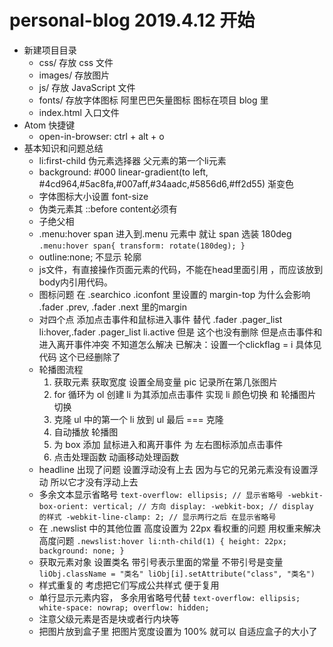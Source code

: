 # personal-blog 2019.4.12 开始

- 新建项目目录
  + css/ 存放 css 文件
  + images/ 存放图片
  + js/  存放 JavaScript 文件
  + fonts/ 存放字体图标 阿里巴巴矢量图标 图标在项目 blog 里
  + index.html 入口文件
- Atom 快捷键
  + open-in-browser: ctrl + alt + o
- 基本知识和问题总结
  + li:first-child 伪元素选择器 父元素的第一个li元素
  + background: #000 linear-gradient(to left, #4cd964,#5ac8fa,#007aff,#34aadc,#5856d6,#ff2d55) 渐变色
  + 字体图标大小设置 font-size
  + 伪类元素其 ::before content必须有
  + 子绝父相
  + .menu:hover span 进入到.menu 元素中 就让 span 选装 180deg
  `
  .menu:hover span{
    transform: rotate(180deg);
  }
  `
  + outline:none; 不显示 轮廓
  + js文件，有直接操作页面元素的代码，不能在head里面引用 ，而应该放到body内引用代码。
  + 图标问题 在 .searchico .iconfont 里设置的 margin-top 为什么会影响 .fader .prev, .fader .next 里的margin
  + 对四个点 添加点击事件和鼠标进入事件 替代 .fader .pager_list li:hover,.fader .pager_list li.active 但是 这个也没有删除 但是点击事件和进入离开事件冲突 不知道怎么解决 已解决：设置一个clickflag = i 具体见代码 这个已经删除了
  + 轮播图流程
    1. 获取元素 获取宽度 设置全局变量 pic 记录所在第几张图片
    2. for 循环为 ol 创建 li 为其添加点击事件 实现 li 颜色切换 和 轮播图片切换
    3. 克隆 ul 中的第一个 li 放到 ul 最后 === 克隆
    4. 自动播放 轮播图
    5. 为 box 添加 鼠标进入和离开事件 为 左右图标添加点击事件
    6. 点击处理函数 动画移动处理函数
  + headline 出现了问题 设置浮动没有上去 因为与它的兄弟元素没有设置浮动 所以它才没有浮动上去
  + 多余文本显示省略号
  `
    text-overflow: ellipsis; // 显示省略号
    -webkit-box-orient: vertical; // 方向
    display: -webkit-box; // display 的样式
    -webkit-line-clamp: 2; // 显示两行之后 在显示省略号
  `
  + 在 .newslist 中的其他位置 高度设置为 22px 看权重的问题 用权重来解决 高度问题
  `
  .newslist:hover li:nth-child(1) {
      height: 22px;
      background: none;
  }
  `
  + 获取元素对象 设置类名 带引号表示里面的常量 不带引号是变量
  `
    liObj.className = "类名"
    liObj[i].setAttribute("class", "类名")
  `
  + 样式重复的 考虑把它们写成公共样式 便于复用
  + 单行显示元素内容， 多余用省略号代替
  `
  text-overflow: ellipsis;
  white-space: nowrap;
  overflow: hidden;
  `
  + 注意父级元素是否是块或者行内块等
  + 把图片放到盒子里 把图片宽度设置为 100% 就可以 自适应盒子的大小了
